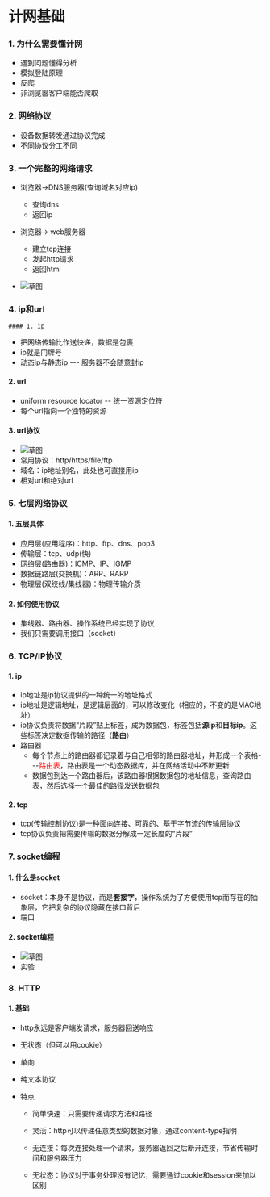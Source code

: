 # 计网基础

### 1. 为什么需要懂计网

- 遇到问题懂得分析
- 模拟登陆原理
- 反爬
- 非浏览器客户端能否爬取

### 2. 网络协议

- 设备数据转发通过协议完成
- 不同协议分工不同

### 3. 一个完整的网络请求

- 浏览器->DNS服务器(查询域名对应ip)
  - 查询dns
  - 返回ip
- 浏览器-> web服务器
  - 建立tcp连接
  - 发起http请求
  - 返回html

- ![草图](https://user-images.githubusercontent.com/33116315/66623287-891b8680-ec1d-11e9-98b6-33f256f30d34.png)

### 4. ip和url

	#### 1. ip

- 把网络传输比作送快递，数据是包裹
- ip就是门牌号
- 动态ip与静态ip --- 服务器不会随意封ip

#### 2. url

- uniform resource locator -- 统一资源定位符
- 每个url指向一个独特的资源

#### 3. url协议

- ![草图](https://user-images.githubusercontent.com/33116315/66630541-14eddc80-ec37-11e9-9695-c639e4627e55.png)
- 常用协议：http/https/file/ftp
- 域名：ip地址别名，此处也可直接用ip
- 相对url和绝对url

### 5. 七层网络协议

#### 1. 五层具体

- 应用层(应用程序)：http、ftp、dns、pop3
- 传输层：tcp、udp(快)
- 网络层(路由器)：ICMP、IP、IGMP
- 数据链路层(交换机)：ARP、RARP
- 物理层(双绞线/集线器)：物理传输介质

#### 2. 如何使用协议

- 集线器、路由器、操作系统已经实现了协议
- 我们只需要调用接口（socket）

### 6. TCP/IP协议

#### 1. ip

- ip地址是ip协议提供的一种统一的地址格式
- ip地址是逻辑地址，是逻辑层面的，可以修改变化（相应的，不变的是MAC地址）
- ip协议负责将数据“片段”贴上标签，成为数据包，标签包括**源ip**和**目标ip**。这些标签决定数据传输的路径（**路由**）
- 路由器
  - 每个节点上的路由器都记录着与自己相邻的路由器地址，并形成一个表格---<font color=red>路由表</font>，路由表是一个动态数据库，并在网络活动中不断更新
  - 数据包到达一个路由器后，该路由器根据数据包的地址信息，查询路由表，然后选择一个最佳的路径发送数据包

#### 2. tcp

- tcp(传输控制协议)是一种面向连接、可靠的、基于字节流的传输层协议
- tcp协议负责把需要传输的数据分解成一定长度的“片段”

### 7. socket编程

#### 1. 什么是socket

- socket：本身不是协议，而是**套接字**，操作系统为了方便使用tcp而存在的抽象层，它把复杂的协议隐藏在接口背后
- 端口

#### 2. socket编程

- ![草图](https://user-images.githubusercontent.com/33116315/66634105-f4298500-ec3e-11e9-85d5-d425475bc29b.png)
- 实验

### 8. HTTP

#### 1. 基础

- http永远是客户端发请求，服务器回送响应

- 无状态（但可以用cookie）

- 单向

- 纯文本协议

- 特点

  - 简单快速：只需要传递请求方法和路径

  - 灵活：http可以传递任意类型的数据对象，通过content-type指明

  - 无连接：每次连接处理一个请求，服务器返回之后断开连接，节省传输时间和服务器压力

  - 无状态：协议对于事务处理没有记忆，需要通过cookie和session来加以区别

    